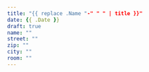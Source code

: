 ```yaml
---
title: "{{ replace .Name "-" " " | title }}"
date: {{ .Date }}
draft: true
name: ""
street: ""
zip: ""
city: ""
room: ""
---
```


